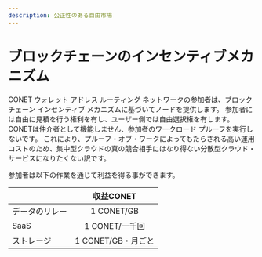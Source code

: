 ```yaml
---
description: 公正性のある自由市場
---
```


# ブロックチェーンのインセンティブメカニズム

CONET ウォレット アドレス ルーティング ネットワークの参加者は、ブロックチェーン インセンティブ メカニズムに基づいてノードを提供します。 参加者には自由に見積を行う権利を有し、ユーザー側では自由選択権を有します。 CONETは仲介者として機能しません、参加者のワークロード プルーフを実行しないです。 これにより、プルーフ・オブ・ワークによってもたらされる高い運用コストのため、集中型クラウドの真の競合相手にはなり得ない分散型クラウド・サービスになりたくない訳です。

参加者は以下の作業を通じて利益を得る事ができます。

|         |     収益CONET    |
| ------- | :------------: |
| データのリレー |   1 CONET/GB   |
| SaaS    |   1 CONET/一千回  |
| ストレージ   | 1 CONET/GB・月ごと |

